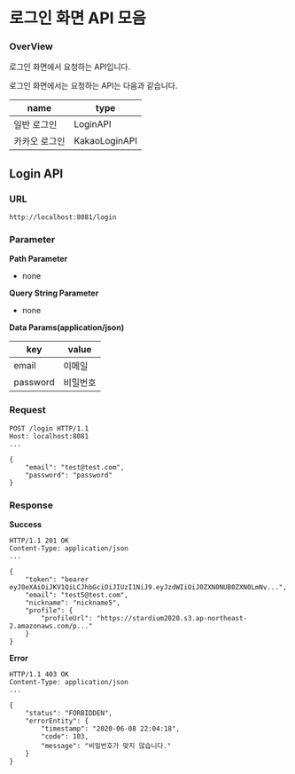 # 로그인 화면 API 모음

### OverView
로그인 화면에서 요청하는 API입니다.

로그인 화면에서는 요청하는 API는 다음과 같습니다.

|name|type|
|------|---------------------------|
|일반 로그인|LoginAPI|
|카카오 로그인|KakaoLoginAPI|

## Login API


### URL

```
http://localhost:8081/login
```

### Parameter

**Path Parameter**

* none

**Query String Parameter**

* none

**Data Params(application/json)**

|key|value|
|------|------|
|email|이메일|
|password|비밀번호|

### Request

```
POST /login HTTP/1.1
Host: localhost:8081
...

{
    "email": "test@test.com",
    "password": "password"
}
```

### Response

**Success**

```
HTTP/1.1 201 OK
Content-Type: application/json
...

{
    "token": "bearer eyJ0eXAiOiJKV1QiLCJhbGciOiJIUzI1NiJ9.eyJzdWIiOiJ0ZXN0NUB0ZXN0LmNv...",
    "email": "test5@test.com",
    "nickname": "nickname5",
    "profile": {
        "profileUrl": "https://stardium2020.s3.ap-northeast-2.amazonaws.com/p..."
    }
}
```

**Error**

```
HTTP/1.1 403 OK
Content-Type: application/json
...

{
    "status": "FORBIDDEN",
    "errorEntity": {
        "timestamp": "2020-06-08 22:04:18",
        "code": 103,
        "message": "비밀번호가 맞지 않습니다."
    }
}
```


